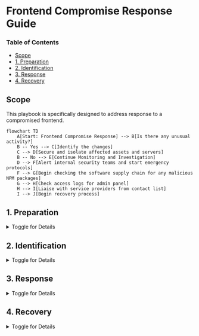 # Frontend Compromise Response Guide

### Table of Contents
- [Scope](#scope)
- [1. Preparation](#1-preparation)
- [2. Identification](#2-identification)
- [3. Response](#3-response)
- [4. Recovery](#4-recovery)

## Scope
<a id="scope"></a>
This playbook is specifically designed to address response to a compromised frontend.

```mermaid
flowchart TD
    A[Start: Frontend Compromise Response] --> B[Is there any unusual activity?]
    B -- Yes --> C[Identify the changes]
    C --> D[Secure and isolate affected assets and servers]
    B -- No --> E[Continue Monitoring and Investigation]
    D --> F[Alert internal security teams and start emergency protocols]
    F --> G[Begin checking the software supply chain for any malicious NPM packages]
    G --> H[Check access logs for admin panel]
    H --> I[Liaise with service providers from contact list]
    I --> J[Begin recovery process]
```


## 1. Preparation
<a id="1-preparation"></a>
<details>
<summary>Toggle for Details</summary>

- **Audit and Review**: Regularly audit frontend code and dependencies for vulnerabilities.
- **Monitoring Measures**: Setup inhouse monitoring to help identification of any unusual activities.
- **Incident Response Team**: Establish an incident response team to engage in a war room scenario.
- **Regularly stocktake node packages**: Maintain regular audits and stocktake of NPM packages. 
- **Maintain access list**: Maintain and regularly audit a list of who has access to admin panel.
- **Regular Backups**: Maintain a staging environment and backups for emergency use.
- **Pre-written Comms**: Engage legal team to draft pre-written comms to use in case of emergency.
- **Maintain contact list**: Maintain a contact list with service providers and white-hats.

</details>

## 2. Identification
<a id="2-identification"></a>
<details>
<summary>Toggle for Details</summary>

- Identify the incident from monitoring capability:
    - Inhouse monitoring signals.
- Publicly Identified compromise:
    - Members of the public have identified and alerted to the compromise. 
    - A public security service has identified the compromise.
- Identify the changes that resulted from the frontend compromise:
    - Check the DNS change logs of the webpage.
    - Filter through unusual frontend interactions.
    - Identify any new contract addresses on the frontend.


</details>

## 3. Response
<a id="3-response"></a>
<details>
<summary>Toggle for Details</summary>

- Immediate steps following frontend compromise detection:
    - Secure and isolate affected assets and servers.
    - Alert internal security teams and start emergency protocols.
    - Issue organization-wide notifications to cease all frontend-related operations temporarily.
    - Begin checking the software supply chain for any malicious NPM packages.
    - Check access logs for admin panel.
- Liaise with service providers from contact list for:
    - Assistance in tracking and halting malicious activities.
    - Support in recovering compromised assets, if possible.
    - Advice on fortifying security measures post-incident.
    - Report any phishing contract address to [chain abuse](chainabuse.com)
    - If webpage is actively visited and user funds drained, report URL to [Metamask Phishing detect](https://github.com/MetaMask/eth-phishing-detect/blob/main/src/blacklist.js).
- Begin distributing pre-written communications:
    - Where possible have legal pre-read and authorize distribution.
    - Use social profiles to distribute initial statement.

</details>

## 4. Recovery
<a id="4-recovery"></a>
<details>
<summary>Toggle for Details</summary>

- Analyze the incident to determine:
    - The vulnerability that lead to the exploit.
    - The full extent of damages, including asset loss and data compromise (if any).
    - Necessary improvements in security protocols and staff training for prevention.
- Begin backup deployment and returning webpage to normal operation:
    - Only after access audit and package audit.
    - Only after vulnerability identified and mitigated.
    - Reconfigure DNS settings and review.
    - Remove any reports to MM Phshing Detect (if applicable).
- Develop a recovery strategy encompassing:
    - Steps for safe resumption of all operations.
    - Stocktake of new and old server addresses following incident.
    - Preventative measures against future incidents (bug bounties etc).
    - Communication plans to restore trust with affected parties.

</details>
